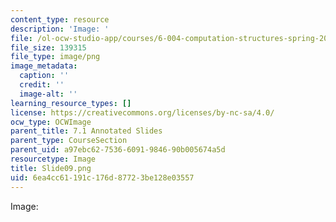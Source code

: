 ```yaml
---
content_type: resource
description: 'Image: '
file: /ol-ocw-studio-app/courses/6-004-computation-structures-spring-2017/6ea4cc61191c176d87723be128e03557_Slide09.png
file_size: 139315
file_type: image/png
image_metadata:
  caption: ''
  credit: ''
  image-alt: ''
learning_resource_types: []
license: https://creativecommons.org/licenses/by-nc-sa/4.0/
ocw_type: OCWImage
parent_title: 7.1 Annotated Slides
parent_type: CourseSection
parent_uid: a97ebc62-7536-6091-9846-90b005674a5d
resourcetype: Image
title: Slide09.png
uid: 6ea4cc61-191c-176d-8772-3be128e03557
---
```

Image: 
